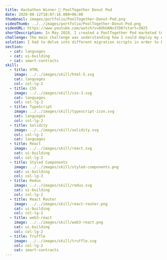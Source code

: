 ```yaml
---
title: Hackathon Winner 🍩 PoolTogether Donut Pod
date: 2020-08-12T18:07:16.000+06:00
thumbnail: images/portfolio/PoolTogether-Donut-Pod.png
videoThumb: ../../images/portfolio/PoolTogether-Donut-Pod.png
videoURL: https://www.youtube.com/watch?v=6OhUANx37D0?start=3025
shortDescription: In May 2020, I created a PoolTogether Pod marketed toward the users of the r/EthTrader subreddit. In this subreddit, users are rewarded with DONUT tokens. The goal of my Pod was to allow them to enter the PoolTogether DAI Pool with their DONUT tokens.
challenge: The main challenge was understanding how I could deploy my own Pod and interact with it. As this was my first interaction with Ethereum smart contracts, I had to really understand how the build tools and deployment process worked.
solution: I had to delve into different migration scripts in order to build my own migration script for testing and deploying my Donut Pod. I also built a DApp to connect to Ethereum wallets and to deposit or withdraw funds from the Donut Pod.
section:
  - cat: languages
  - cat: ui-building
  - cat: smart-contracts
skill:
  - title: HTML
    image: ../../images/skill/html-5.svg
    cat: languages
    col: col-lg-2
  - title: CSS
    image: ../../images/skill/css-3.svg
    cat: languages
    col: col-lg-2
  - title: TypeScript
    image: ../../images/skill/typescript-icon.svg
    cat: languages
    col: col-lg-2
  - title: Solidity
    image: ../../images/skill/solidity.svg
    col: col-lg-2
    cat: languages
  - title: React
    image: ../../images/skill/react.svg
    cat: ui-building
    col: col-lg-2
  - title: Styled Components
    image: ../../images/skill/styled-components.png
    cat: ui-building
    col: col-lg-3
  - title: Redux
    image: ../../images/skill/redux.svg
    cat: ui-building
    col: col-lg-2
  - title: React Router
    image: ../../images/skill/react-router.png
    cat: ui-building
    col: col-lg-2
  - title: web3-react
    image: ../../images/skill/web3-react.png
    cat: ui-building
    col: col-lg-2
  - title: Truffle
    image: ../../images/skill/truffle.svg
    col: col-lg-2
    cat: smart-contracts
---
```

